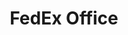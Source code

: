 ---
title: "FedEx Office"
url: /olympia/fedex-office-cooper-point-road-southwest/
shop: Kopieren
---